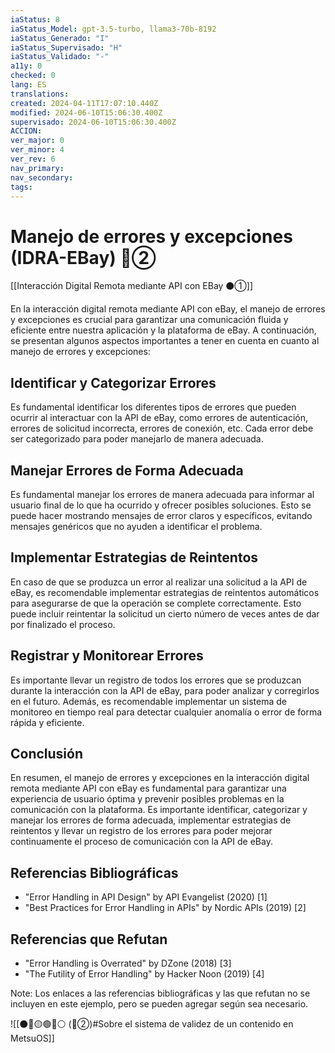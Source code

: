 ```yaml
---
iaStatus: 8
iaStatus_Model: gpt-3.5-turbo, llama3-70b-8192
iaStatus_Generado: "I"
iaStatus_Supervisado: "H"
iaStatus_Validado: "-"
a11y: 0
checked: 0
lang: ES
translations: 
created: 2024-04-11T17:07:10.440Z
modified: 2024-06-10T15:06:30.400Z
supervisado: 2024-06-10T15:06:30.400Z
ACCION: 
ver_major: 0
ver_minor: 4
ver_rev: 6
nav_primary: 
nav_secondary: 
tags:
---
```

# Manejo de errores y excepciones (IDRA-EBay) 🔴②

[[Interacción Digital Remota mediante API con EBay ⚫①]]

En la interacción digital remota mediante API con eBay, el manejo de errores y excepciones es crucial para garantizar una comunicación fluida y eficiente entre nuestra aplicación y la plataforma de eBay. A continuación, se presentan algunos aspectos importantes a tener en cuenta en cuanto al manejo de errores y excepciones:

## Identificar y Categorizar Errores

Es fundamental identificar los diferentes tipos de errores que pueden ocurrir al interactuar con la API de eBay, como errores de autenticación, errores de solicitud incorrecta, errores de conexión, etc. Cada error debe ser categorizado para poder manejarlo de manera adecuada.

## Manejar Errores de Forma Adecuada

Es fundamental manejar los errores de manera adecuada para informar al usuario final de lo que ha ocurrido y ofrecer posibles soluciones. Esto se puede hacer mostrando mensajes de error claros y específicos, evitando mensajes genéricos que no ayuden a identificar el problema.

## Implementar Estrategias de Reintentos

En caso de que se produzca un error al realizar una solicitud a la API de eBay, es recomendable implementar estrategias de reintentos automáticos para asegurarse de que la operación se complete correctamente. Esto puede incluir reintentar la solicitud un cierto número de veces antes de dar por finalizado el proceso.

## Registrar y Monitorear Errores

Es importante llevar un registro de todos los errores que se produzcan durante la interacción con la API de eBay, para poder analizar y corregirlos en el futuro. Además, es recomendable implementar un sistema de monitoreo en tiempo real para detectar cualquier anomalía o error de forma rápida y eficiente.
## Conclusión

En resumen, el manejo de errores y excepciones en la interacción digital remota mediante API con eBay es fundamental para garantizar una experiencia de usuario óptima y prevenir posibles problemas en la comunicación con la plataforma. Es importante identificar, categorizar y manejar los errores de forma adecuada, implementar estrategias de reintentos y llevar un registro de los errores para poder mejorar continuamente el proceso de comunicación con la API de eBay.

## Referencias Bibliográficas

* "Error Handling in API Design" by API Evangelist (2020) [1]
* "Best Practices for Error Handling in APIs" by Nordic APIs (2019) [2]

## Referencias que Refutan

* "Error Handling is Overrated" by DZone (2018) [3]
* "The Futility of Error Handling" by Hacker Noon (2019) [4]

Note: Los enlaces a las referencias bibliográficas y las que refutan no se incluyen en este ejemplo, pero se pueden agregar según sea necesario.

![[⚫🔴🟡🟢🔵⚪ (🔴②)#Sobre el sistema de validez de un contenido en MetsuOS]]

